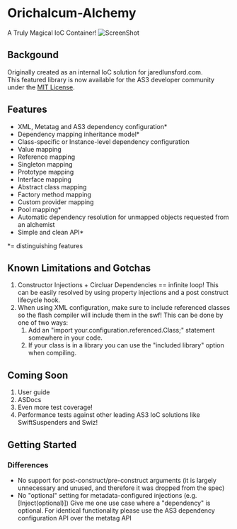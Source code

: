 Orichalcum-Alchemy
==================
A Truly Magical IoC Container!
![ScreenShot](https://github.com/LandonLunsford/Orichalcum-Alchemy/edit/master/images/orichalchemy-pot.png)
<br>

## Backgound

Originally created as an internal IoC solution for jaredlunsford.com.
<br>
This featured library is now available for the AS3 developer community under the [MIT License](https://github.com/LandonLunsford/Orichalcum-Alchemy/blob/master/license).
<br>

## Features
- XML, Metatag and AS3 dependency configuration*
- Dependency mapping inheritance model*
- Class-specific or Instance-level dependency configuration
- Value mapping
- Reference mapping
- Singleton mapping
- Prototype mapping
- Interface mapping
- Abstract class mapping
- Factory method mapping
- Custom provider mapping
- Pool mapping*
- Automatic dependency resolution for unmapped objects requested from an alchemist
- Simple and clean API*

*= distinguishing features


## Known Limitations and Gotchas

1. Constructor Injections + Circluar Dependencies == infinite loop! This can be easily resolved by using property injections and a post construct lifecycle hook.
2. When using XML configuration, make sure to include referenced classes so the flash compiler will include them in the swf! This can be done by one of two ways:
	1. Add an "import your.configuration.referenced.Class;" statement somewhere in your code.
	2. If your class is in a library you can use the "included library" option when compiling.


## Coming Soon
1. User guide
2. ASDocs
3. Even more test coverage!
4. Performance tests against other leading AS3 IoC solutions like SwiftSuspenders and Swiz!

## Getting Started

### Differences
- No support for post-construct/pre-construct arguments (it is largely unnecessary and unused, and therefore it was dropped from the spec)
- No "optional" setting for metadata-configured injections (e.g. [Inject(optional)])
Give me one use case where a "dependency" is optional.
For identical functionality please use the AS3 dependency configuration API over the metatag API
